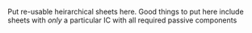 Put re-usable heirarchical sheets here. Good things to put here include sheets with *only* a particular IC with all required passive components 
